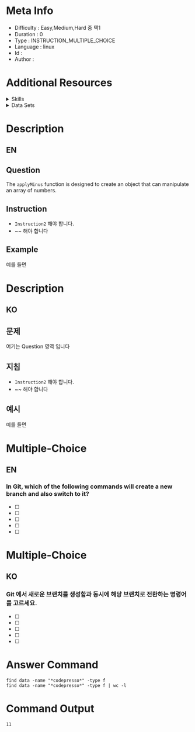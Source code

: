 
# Meta Info
- Difficulty : Easy,Medium,Hard 중 택1
- Duration : 0
- Type : INSTRUCTION_MULTIPLE_CHOICE
- Language : linux
- Id : 
- Author : 

# Additional Resources

<details>
<summary>Skills</summary>

| 스킬 아이디 | 스킬 이름      |
|--------|------------|
| -      | -          |
| -      | -          |
| -      | -          |
</details>

<details>
<summary>Data Sets</summary>

| 순번   | 파일 링크                  | 설명 | 
|------|------------------------|----|
| 1    | init.sh |    |
| 2    | https://www.github.com |    |
| 3    | https://www.github.com |    |
</details>


# Description 
## EN
## Question
The `applyMinus` function is designed to create an object that can manipulate an array of numbers.

## Instruction
- `Instruction2` 해야 합니다.
- ~~ 해야 합니다

## Example
예를 들면

# Description
## KO
## 문제
여기는 Question 영역 입니다

## 지침
- `Instruction2` 해야 합니다.
- ~~ 해야 합니다

## 예시
예를 들면


# Multiple-Choice
## EN
### In Git, which of the following commands will create a new branch and also switch to it?
- [ ] 
- [ ] 
- [ ] 
- [ ] 
- [ ] 

# Multiple-Choice
## KO
### Git 에서 새로운 브랜치를 생성함과 동시에 해당 브랜치로 전환하는 명령어를 고르세요.
- [ ] 
- [ ] 
- [ ] 
- [ ] 
- [ ] 

# Answer Command

```linux
find data -name "*codepresso*" -type f
find data -name "*codepresso*" -type f | wc -l
```


# Command Output
```
11
```

